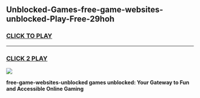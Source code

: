 
## Unblocked-Games-free-game-websites-unblocked-Play-Free-29hoh
<h3>
<a href="https://premium76.site?title=free-game-websites-unblocked&ref=09A">CLICK TO PLAY</a></h3>
<hr>

<h3>
<a href="https://premium76.site?title=free-game-websites-unblocked&ref=09A">CLICK 2 PLAY</a>
  
</h3>

<a href="https://premium76.site?title=free-game-websites-unblocked&ref=09A"><img src="https://clearcache.store/games.png"></a>


**free-game-websites-unblocked games unblocked: Your Gateway to Fun and Accessible Online Gaming**
